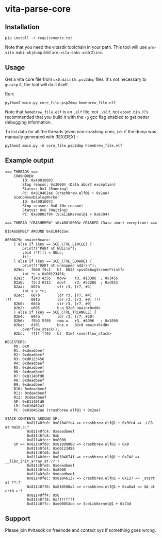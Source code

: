 # vita-parse-core

## Installation

```
pip install -r requirements.txt
```

Note that you need the vitasdk toolchain in your path. This tool will use `arm-vita-eabi-objdump` and `arm-vita-eabi-addr2line`.

## Usage

Get a vita core file from `ux0:data` (a `.psp2dmp` file). It's not necessary to `gunzip` it, the tool will do it itself.

Run:

```
python2 main.py core_file.psp2dmp homebrew_file.elf
```

Note that `homebrew_file.elf` is an `.elf` file, not `.velf`, not `eboot.bin`. It's recommended that you build it with the `-g` gcc flag enabled to get better debugging information.

To list data for all the threads (even non-crashing ones, i.e. if the dump was manually generated with REX/DEX) :

```
python2 main.py -A core_file.psp2dmp homebrew_file.elf
```

## Example output

```
=== THREADS ===
    CRASHBREW
        ID: 0x40010003
        Stop reason: 0x30004 (Data abort exception)
        Status: 0x1 (Running)
        PC: 0x810462ae (crashbrew.elf@1 + 0x2ae)
    SceCommonDialogWorker
        ID: 0x40010073
        Stop reason: 0x0 (No reason)
        Status: 0x8 (Waiting)
        PC: 0xe000af94 (SceLibKernel@1 + 0x6304)

=== THREAD "CRASHBREW" <0x40010003> CRASHED (Data abort exception) ===

DISASSEMBLY AROUND 0x810462ae:

0000829e <main+0xae>:
	} else if (key == SCE_CTRL_CIRCLE) {
		printf("PABT at NULL\n");
		void (*f)() = NULL;
		f();
	} else if (key == SCE_CTRL_SQUARE) {
		printf("DABT at unmapped addr\n");
    829e:	f000 f9c1 	bl	8624 <psvDebugScreenPrintf>
		int *c = 0xD0123456;
    82a2:	f243 4356 	movw	r3, #13398	; 0x3456
    82a6:	f2cd 0312 	movt	r3, #53266	; 0xd012
    82aa:	607b      	str	r3, [r7, #4]
		int x = *c;
    82ac:	687b      	ldr	r3, [r7, #4]
!!! 		681b      	ldr	r3, [r3, #0] !!!
    82b0:	603b      	str	r3, [r7, #0]
    82b2:	e005      	b.n	82c0 <main+0xd0>
	} else if (key == SCE_CTRL_TRIANGLE) {
    82b4:	697b      	ldr	r3, [r7, #20]
    82b6:	f5b3 5f80 	cmp.w	r3, #4096	; 0x1000
    82ba:	d101      	bne.n	82c0 <main+0xd0>
		overflow_stack();
    82bc:	f7ff ff92 	bl	81e4 <overflow_stack>

REGISTERS:
    R0: 0x0
    R1: 0xdeadbeef
    R2: 0xdeadbeef
    R3: 0xd0123456
    R4: 0xdeadbeef
    R5: 0xdeadbeef
    R6: 0xdeadbeef
    R7: 0x81140fd0
    R8: 0xdeadbeef
    R9: 0xdeadbeef
    R10: 0xdeadbeef
    R11: 0xdeadbeef
    R12: 0xdeadbeef
    SP: 0x81140fd0
    LR: 0x810462a3
    PC: 0x810462ae (crashbrew.elf@1 + 0x2ae)

STACK CONTENTS AROUND SP:
          0x81140fc0: 0x8104ffc4 => crashbrew.elf@1 + 0x9fc4 => .LC8 at main.c:?
          0x81140fc4: 0xdeadbeef 
          0x81140fc8: 0xb 
          0x81140fcc: 0x8000 
    SP => 0x81140fd0: 0x810d0000 => crashbrew.elf@2 + 0x0
          0x81140fd4: 0xd0123456 
          0x81140fd8: 0x2 
          0x81140fdc: 0x8104674f => crashbrew.elf@1 + 0x74f => __libc_init_array at ??:?
          0x81140fe0: 0xdeadbeef 
          0x81140fe4: 0x8000 
          0x81140fe8: 0xdeadbeef 
          0x81140fec: 0x81046137 => crashbrew.elf@1 + 0x137 => _start at ??:?
          0x81140ff0: 0x810500a4 => crashbrew.elf@1 + 0xa0a4 => $d at crt0.c:?
          0x81140ff4: 0x0 
          0x81140ff8: 0xffffffff 
          0x81140ffc: 0xe00053cd => SceLibKernel@1 + 0x73d
```

## Support

Please join #vitasdk on freenode and contact xyz if something goes wrong.
